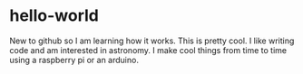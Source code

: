 # hello-world

New to github so I am learning how it works. This is pretty cool.
I like writing code and am interested in astronomy. I make cool things from time to time using a raspberry pi or an arduino.
